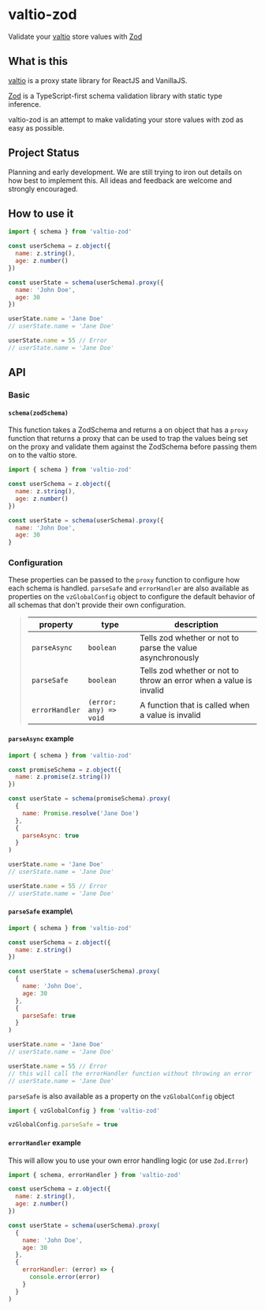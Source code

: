 # valtio-zod

Validate your [valtio](https://github.com/pmndrs/valtio) store values with [Zod](https://zod.dev/)

## What is this

[valtio](https://github.com/pmndrs/valtio) is
a proxy state library for ReactJS and VanillaJS.

[Zod](https://zod.dev/) is a TypeScript-first
schema validation library with static type inference.

valtio-zod is an attempt to make validating your store values
with zod as easy as possible.

## Project Status

Planning and early development. We are still trying to iron out details on how best to implement this. All ideas and feedback
are welcome and strongly encouraged.

## How to use it

```js
import { schema } from 'valtio-zod'

const userSchema = z.object({
  name: z.string(),
  age: z.number()
})

const userState = schema(userSchema).proxy({
  name: 'John Doe',
  age: 30
})

userState.name = 'Jane Doe'
// userState.name = 'Jane Doe'

userState.name = 55 // Error
// userState.name = 'Jane Doe'
```

## API

### Basic

#### `schema(zodSchema)`

This function takes a ZodSchema and returns a on object that has a `proxy`
function that returns a proxy that can be used to trap the values being set on the proxy
and validate them against the ZodSchema before passing them on to the valtio store.

```js
import { schema } from 'valtio-zod'

const userSchema = z.object({
  name: z.string(),
  age: z.number()
})

const userState = schema(userSchema).proxy({
  name: 'John Doe',
  age: 30
}
```

### Configuration

These properties can be passed to the `proxy` function to configure how each schema is handled.
`parseSafe` and `errorHandler` are also available as properties on the `vzGlobalConfig` object
to configure the default behavior of all schemas that don't provide their own configuration.

> | property       | type                   | description                                                        |
> | -------------- | ---------------------- | ------------------------------------------------------------------ |
> | `parseAsync`   | `boolean`              | Tells zod whether or not to parse the value asynchronously         |
> | `parseSafe`    | `boolean`              | Tells zod whether or not to throw an error when a value is invalid |
> | `errorHandler` | `(error: any) => void` | A function that is called when a value is invalid                  |

#### `parseAsync` example

```js
import { schema } from 'valtio-zod'

const promiseSchema = z.object({
  name: z.promise(z.string())
})

const userState = schema(promiseSchema).proxy(
  {
    name: Promise.resolve('Jane Doe')
  },
  {
    parseAsync: true
  }
)

userState.name = 'Jane Doe'
// userState.name = 'Jane Doe'

userState.name = 55 // Error
// userState.name = 'Jane Doe'
```

#### `parseSafe` example\

```js
import { schema } from 'valtio-zod'

const userSchema = z.object({
  name: z.string()
})

const userState = schema(userSchema).proxy(
  {
    name: 'John Doe',
    age: 30
  },
  {
    parseSafe: true
  }
)

userState.name = 'Jane Doe'
// userState.name = 'Jane Doe'

userState.name = 55 // Error
// this will call the errorHandler function without throwing an error
// userState.name = 'Jane Doe'
```

`parseSafe` is also available as a property on the `vzGlobalConfig` object

```js
import { vzGlobalConfig } from 'valtio-zod'

vzGlobalConfig.parseSafe = true
```

#### `errorHandler` example

This will allow you to use your own error handling logic (or use `Zod.Error`)

```js
import { schema, errorHandler } from 'valtio-zod'

const userSchema = z.object({
  name: z.string(),
  age: z.number()
})

const userState = schema(userSchema).proxy(
  {
    name: 'John Doe',
    age: 30
  },
  {
    errorHandler: (error) => {
      console.error(error)
    }
  }
)
```
